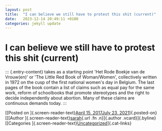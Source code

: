 ```yaml
---
layout: post
title:  "I can believe we still have to protest this shit (current)"
date:   2023-12-14 20:49:11 +0100
categories: jekyll update
---
```



# I can believe we still have to protest this shit (current)

::: {.entry-content}
takes as a starting point 'Het Rode Boekje van de Vrouw(en)' or 'The
Little Red Book of Woman/Women', collectively written in 1972 on the
cusp of the first national women's day in Belgium. The last pages of the
book contain a list of claims such as equal pay for the same work,
reform of schoolbooks that promote stereotypes and the right to decide
independently about abortion. Many of these claims are
continuous demands today.
:::

[[Posted on ]{.screen-reader-text}[April 15, 2017July 23,
2021](http://www.threeowlsonachestofdrawers.net/?p=559)]{.posted-on}[[[Author
]{.screen-reader-text}[sarah](http://www.threeowlsonachestofdrawers.net/?author=1){.url
.fn .n}]{.author .vcard}]{.byline}[[Categories
]{.screen-reader-text}[Uncategorized](http://www.threeowlsonachestofdrawers.net/?cat=1)]{.cat-links}

